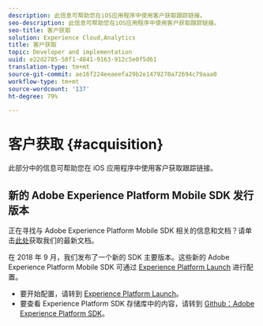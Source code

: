 ```yaml
---
description: 此信息可帮助您在iOS应用程序中使用客户获取跟踪链接。
seo-description: 此信息可帮助您在iOS应用程序中使用客户获取跟踪链接。
seo-title: 客户获取
solution: Experience Cloud,Analytics
title: 客户获取
topic: Developer and implementation
uuid: e22d2785-58f1-4841-9163-912c5e0f5d61
translation-type: tm+mt
source-git-commit: ae16f224eeaeefa29b2e1479270a72694c79aaa0
workflow-type: tm+mt
source-wordcount: '137'
ht-degree: 79%

---
```



# 客户获取 {#acquisition}

此部分中的信息可帮助您在 iOS 应用程序中使用客户获取跟踪链接。

## 新的 Adobe Experience Platform Mobile SDK 发行版本

正在寻找与 Adobe Experience Platform Mobile SDK 相关的信息和文档？请单击[此处](https://aep-sdks.gitbook.io/docs/)获取我们的最新文档。

在 2018 年 9 月，我们发布了一个新的 SDK 主要版本。这些新的 Adobe Experience Platform Mobile SDK 可通过 [Experience Platform Launch](https://www.adobe.com/cn/experience-platform/launch.html) 进行配置。

* 要开始配置，请转到 [Experience Platform Launch](https://launch.adobe.com/)。
* 要查看 Experience Platform SDK 存储库中的内容，请转到 [Github：Adobe Experience Platform SDK](https://github.com/Adobe-Marketing-Cloud/acp-sdks)。
